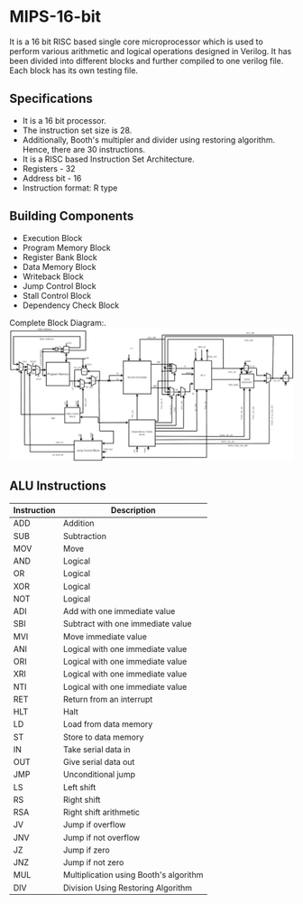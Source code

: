 # MIPS-16-bit

It is a 16 bit RISC based single core microprocessor which is used to perform various arithmetic and logical operations designed in Verilog. It has been divided into different blocks and further compiled to one verilog file.
Each block has its own testing file.

## Specifications
- It is a 16 bit processor.
- The instruction set size is 28.
- Additionally, Booth's multipler and divider using restoring algorithm. Hence, there are 30 instructions.
- It is a RISC based Instruction Set Architecture.
- Registers - 32
- Address bit - 16
- Instruction format: R type

## Building Components

- Execution Block
- Program Memory Block
- Register Bank Block
- Data Memory Block
- Writeback Block
- Jump Control Block
- Stall Control Block
- Dependency Check Block

Complete Block Diagram:.
![BlockDiagram](https://github.com/dhatrikapuriya/MIPS-16-bit/blob/master/BlockDiagram.png?raw=true)

## ALU Instructions

| Instruction | Description |
| ------ | -------- |
| ADD | Addition |
| SUB | Subtraction |
| MOV | Move |
| AND | Logical |
| OR | Logical |
| XOR | Logical |
| NOT | Logical |
| ADI | Add with one immediate value |
| SBI | Subtract with one immediate value |
| MVI | Move immediate value |
| ANI | Logical with one immediate value |
| ORI | Logical with one immediate value |
| XRI | Logical with one immediate value |
| NTI | Logical with one immediate value |
| RET | Return from an interrupt |
| HLT | Halt |
| LD | Load from data memory |
| ST | Store to data memory |
| IN | Take serial data in |
| OUT | Give serial data out |
| JMP | Unconditional jump |
| LS | Left shift |
| RS | Right shift |
| RSA | Right shift arithmetic |
| JV | Jump if overflow |
| JNV | Jump if not overflow |
| JZ | Jump if zero |
| JNZ | Jump if not zero |
| MUL | Multiplication using Booth's algorithm |
| DIV | Division Using Restoring Algorithm |
